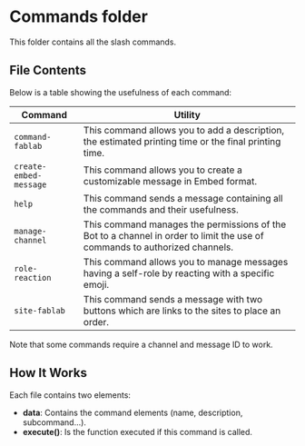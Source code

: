 # Commands folder

This folder contains all the slash commands.

## File Contents

Below is a table showing the usefulness of each command:

| Command | Utility |
|---|---|
| `command-fablab` | This command allows you to add a description, the estimated printing time or the final printing time. |
| `create-embed-message` | This command allows you to create a customizable message in Embed format. |
| `help` | This command sends a message containing all the commands and their usefulness. |
| `manage-channel` | This command manages the permissions of the Bot to a channel in order to limit the use of commands to authorized channels. |
| `role-reaction` | This command allows you to manage messages having a self-role by reacting with a specific emoji. |
| `site-fablab` | This command sends a message with two buttons which are links to the sites to place an order. |

Note that some commands require a channel and message ID to work.

## How It Works

Each file contains two elements:

- **data**: Contains the command elements (name, description, subcommand...).
- **execute()**: Is the function executed if this command is called.
